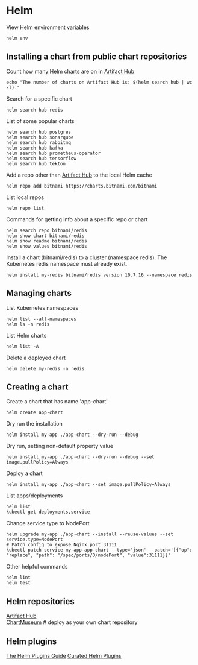 # Helm

View Helm environment variables
```shell
helm env
```

## Installing a chart from public chart repositories

Count how many Helm charts are on in [Artifact Hub](https://artifacthub.io/)
```shell
echo "The number of charts on Artifact Hub is: $(helm search hub | wc -l)."
```

Search for a specific chart
```shell
helm search hub redis
```

List of some popular charts
```shell
helm search hub postgres
helm search hub sonarqube
helm search hub rabbitmq
helm search hub kafka
helm search hub prometheus-operator
helm search hub tensorflow
helm search hub tekton
```

Add a repo other than [Artifact Hub](https://artifacthub.io/) to the local Helm cache
```shell
helm repo add bitnami https://charts.bitnami.com/bitnami
```

List local repos
```shell
helm repo list
```

Commands for getting info about a specific repo or chart
```shell
helm search repo bitnami/redis
helm show chart bitnami/redis
helm show readme bitnami/redis
helm show values bitnami/redis
```

Install a chart (bitnami/redis) to a cluster (namespace redis).
The Kubernetes redis namespace must already exist.
```shell
helm install my-redis bitnami/redis version 10.7.16 --namespace redis
```

## Managing charts

List Kubernetes namespaces
```shell
helm list --all-namespaces
helm ls -n redis
```

List Helm charts
```shell
helm list -A
```

Delete a deployed chart
```shell
helm delete my-redis -n redis
```

## Creating a chart

Create a chart that has name 'app-chart'
```shell
helm create app-chart
```

Dry run the installation
```shell
helm install my-app ./app-chart --dry-run --debug
```

Dry run, setting non-default property value
```shell
helm install my-app ./app-chart --dry-run --debug --set image.pullPolicy=Always
```

Deploy a chart
```shell
helm install my-app ./app-chart --set image.pullPolicy=Always
```

List apps/deployments
```shell
helm list
kubectl get deployments,service
```

Change service type to NodePort
```shell
helm upgrade my-app ./app-chart --install --reuse-values --set service.type=NodePort
# Patch config to expose Nginx port 31111
kubectl patch service my-app-app-chart --type='json' --patch='[{"op": "replace", "path": "/spec/ports/0/nodePort", "value":31111}]'
```

Other helpful commands
```shell
helm lint
helm test
```

## Helm repositories
[Artifact Hub](https://artifacthub.io/)  
[ChartMuseum](https://github.com/helm/chartmuseum) # deploy as your own chart repository

## Helm plugins
[The Helm Plugins Guide](https://helm.sh/docs/topics/plugins/)
[Curated Helm Plugins](https://helm.sh/docs/community/related/)







